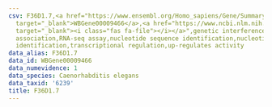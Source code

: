 ```yaml
---
csv: F36D1.7,<a href="https://www.ensembl.org/Homo_sapiens/Gene/Summary?db=core;g=WBGene00009466"
  target="_blank">WBGene00009466</a>,<a href="https://www.ncbi.nlm.nih.gov/pubmed/27496166"
  target="_blank"><i class="fas fa-file"></i></a>",genetic interference,functional
  association,RNA-seq assay,nucleotide sequence identification,nucleotide sequence
  identification,transcriptional regulation,up-regulates activity
data_alias: F36D1.7
data_id: WBGene00009466
data_numevidence: 1
data_species: Caenorhabditis elegans
data_taxid: '6239'
title: F36D1.7
---
```

